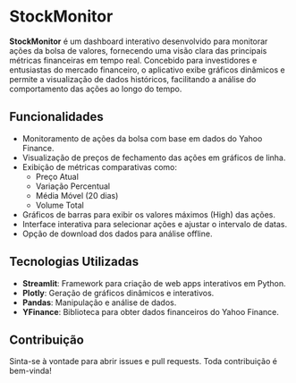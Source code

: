 # StockMonitor

**StockMonitor** é um dashboard interativo desenvolvido para monitorar ações da bolsa de valores, fornecendo uma visão clara das principais métricas financeiras em tempo real. Concebido para investidores e entusiastas do mercado financeiro, o aplicativo exibe gráficos dinâmicos e permite a visualização de dados históricos, facilitando a análise do comportamento das ações ao longo do tempo.

## Funcionalidades

- Monitoramento de ações da bolsa com base em dados do Yahoo Finance.
- Visualização de preços de fechamento das ações em gráficos de linha.
- Exibição de métricas comparativas como:
  - Preço Atual
  - Variação Percentual
  - Média Móvel (20 dias)
  - Volume Total
- Gráficos de barras para exibir os valores máximos (High) das ações.
- Interface interativa para selecionar ações e ajustar o intervalo de datas.
- Opção de download dos dados para análise offline.

## Tecnologias Utilizadas

- **Streamlit**: Framework para criação de web apps interativos em Python.
- **Plotly**: Geração de gráficos dinâmicos e interativos.
- **Pandas**: Manipulação e análise de dados.
- **YFinance**: Biblioteca para obter dados financeiros do Yahoo Finance.


## Contribuição

Sinta-se à vontade para abrir issues e pull requests. Toda contribuição é bem-vinda!

